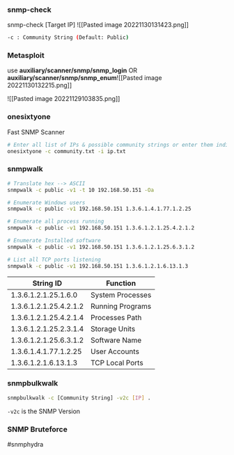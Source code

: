 ### snmp-check 
snmp-check [Target IP]
![[Pasted image 20221130131423.png]]

```sh
-c : Community String (Default: Public)
```


### Metasploit
use **auxiliary/scanner/snmp/snmp_login** OR **auxiliary/scanner/snmp/snmp_enum**![[Pasted image 20221130132215.png]]

![[Pasted image 20221129103835.png]]

### onesixtyone
Fast SNMP Scanner
```sh
# Enter all list of IPs & possible community strings or enter them individually with the same args
onesixtyone -c community.txt -i ip.txt
```

### snmpwalk
```sh
# Translate hex --> ASCII
snmpwalk -c public -v1 -t 10 192.168.50.151 -Oa

# Enumerate Windows users
snmpwalk -c public -v1 192.168.50.151 1.3.6.1.4.1.77.1.2.25

# Enumerate all process running
snmpwalk -c public -v1 192.168.50.151 1.3.6.1.2.1.25.4.2.1.2

# Enumerate Installed software
snmpwalk -c public -v1 192.168.50.151 1.3.6.1.2.1.25.6.3.1.2

# List all TCP ports listening
snmpwalk -c public -v1 192.168.50.151 1.3.6.1.2.1.6.13.1.3
```

| String ID              | Function         |
| ---------------------- | ---------------- |
| 1.3.6.1.2.1.25.1.6.0   | System Processes |
| 1.3.6.1.2.1.25.4.2.1.2 | Running Programs |
| 1.3.6.1.2.1.25.4.2.1.4 | Processes Path   |
| 1.3.6.1.2.1.25.2.3.1.4 | Storage Units    |
| 1.3.6.1.2.1.25.6.3.1.2 | Software Name    |
| 1.3.6.1.4.1.77.1.2.25  | User Accounts    |
| 1.3.6.1.2.1.6.13.1.3   | TCP Local Ports  |


### snmpbulkwalk
```sh
snmpbulkwalk -c [Community String] -v2c [IP] .
```

`-v2c` is the SNMP Version


### SNMP Bruteforce
#snmphydra 